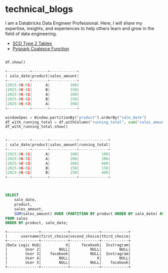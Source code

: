 # technical_blogs
I am a Databricks Data Engineer Professional. Here, I will share my expertise, insights, and experiences to help others learn and grow in the field of data engineering.

- [SCD Type 2 Tables](https://github.com/byambaa1982/technical_blogs/tree/main/scd_type_2_table)
- [Pyspark Coalesce Function](https://github.com/byambaa1982/technical_blogs/tree/main/coalesce)

  
```python

df.show()

+----------+-------+------------+
| sale_date|product|sales_amount|
+----------+-------+------------+
|2025-06-01|      A|         100|
|2025-06-01|      B|         150|
|2025-06-02|      A|         200|
|2025-06-02|      B|         250|
|2025-06-03|      A|         300|
+----------+-------+------------+

windowSpec = Window.partitionBy("product").orderBy("sale_date")
df_with_running_total = df.withColumn("running_total", sum("sales_amount").over(windowSpec))
df_with_running_total.show()


+----------+-------+------------+-------------+
| sale_date|product|sales_amount|running_total|
+----------+-------+------------+-------------+
|2025-06-01|      A|         100|          100|
|2025-06-02|      A|         200|          300|
|2025-06-03|      A|         300|          600|
|2025-06-01|      B|         150|          150|
|2025-06-02|      B|         250|          400|
+----------+-------+------------+-------------+


```
```sql


SELECT
    sale_date,
    product,
    sales_amount,
    SUM(sales_amount) OVER (PARTITION BY product ORDER BY sale_date) AS running_total
FROM sales
ORDER BY product, sale_date;


```

```
+--------------+------------+-------------+------------+
|      username|first_choice|second_choice|third_choice|
+--------------+------------+-------------+------------+
|Data Logic Hub|           X|     facebook|  Instragram|
|        User 2|        NULL|         NULL|        NULL|
|        User 3|    facebook|         NULL|  Instragram|
|        User 4|        NULL|            X|        NULL|
|        User 5|        NULL|         NULL|    facebook|
+--------------+------------+-------------+------------+
```
